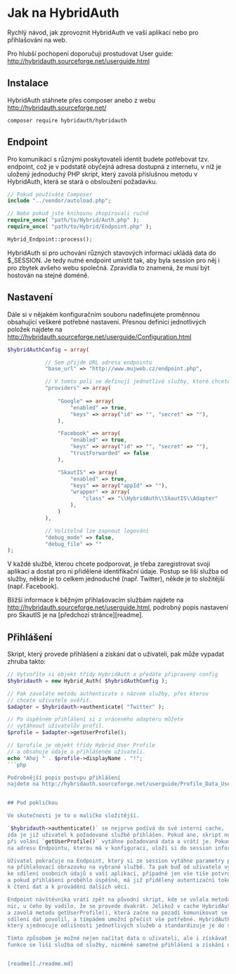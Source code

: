# Jak na HybridAuth

Rychlý návod, jak zprovoznit HybridAuth ve vaší aplikaci nebo pro přihlašování na web.

Pro hlubší pochopení doporučuji prostudovat User guide: http://hybridauth.sourceforge.net/userguide.html

## Instalace

HybridAuth stáhnete přes composer anebo z webu http://hybridauth.sourceforge.net/

```
composer require hybridauth/hybridauth
```

## Endpoint

Pro komunikaci s různými poskytovateli identit budete potřebovat tzv. endpoint, což je v podstatě
obyčejná adresa dostupná z internetu, v níž je uložený jednoduchý PHP skript, který zavolá
příslušnou metodu v HybridAuth, která se stará o obsloužení požadavku.

```php
// Pokud používáte Composer
include "../vendor/autoload.php";

// Nebo pokud jste knihovnu zkopírovali ručně
require_once( "path/to/Hybrid/Auth.php" );
require_once( "path/to/Hybrid/Endpoint.php" );

Hybrid_Endpoint::process();
```

HybridAuth si pro uchování různých stavových informací ukládá data do $_SESSION. Je tedy nutné
endpoint umístit tak, aby byla session pro něj i pro zbytek avšeho webu společná. Zpravidla to znamená,
že musí být hostován na stejné doméně.


## Nastavení

Dále si v nějakém konfiguračním souboru nadefinujete proměnnou obsahující veškeré potřebné nastavení.
Přesnou definici jednotlivých položek najdete na http://hybridauth.sourceforge.net/userguide/Configuration.html

```php
$hybridAuthConfig = array(

			// Sem přijde URL adresa endpointu
			"base_url" => "http://www.mujweb.cz/endpoint.php",

			// V tomto poli se definují jednotlivé služby, které chcete podporovat.
			"providers" => array(
			
				"Google" => array(
					"enabled" => true,
					"keys" => array("id" => "", "secret" => ""),
				),

				"Facebook" => array(
					"enabled" => true,
					"keys" => array("id" => "", "secret" => ""),
					"trustForwarded" => false
				),

				"SkautIS" => array(
					"enabled" => true,
					"keys" => array("appId" => ""),
					"wrapper" => array(
						"class" => "\\HybridAuth\\SkautIS\\Adapter"
					),					
				)
			),

			// Volitelně lze zapnout logování
			"debug_mode" => false,
			"debug_file" => ""
);
```

V každé službě, kterou chcete podporovat, je třeba zaregistrovat svoji aplikaci a dostat pro ni 
přidělené identifikační údaje. Postup se liší služba od služby, někde je to celkem jednoduché
(např. Twitter), někde je to složitější (např. Facebook).

Bližší informace k běžným přihlašovacím službám najdete na http://hybridauth.sourceforge.net/userguide.html, 
podrobný popis nastavení pro SkautIS je na [předchozí stránce][readme].



## Přihlášení

Skript, který provede přihlášení a získání dat o uživateli, pak může vypadat zhruba takto:

```php
// Vytvoříte si objekt třídy HybridAuth a předáte připravený config
$hybridauth = new Hybrid_Auth( $hybridAuthConfig );

// Pak zavoláte metodu authenticate s názvem služby, přes kterou
// chcete uživatele ověřit.
$adapter = $hybridauth->authenticate( "Twitter" );

// Po úspěšném přihlášení si z vráceného adaptéru můžete
// vytáhnout uživatelův profil.
$profile = $adapter->getUserProfile();

// $profile je objekt třídy Hybrid_User_Profile
// a obsahuje údaje o přihlášeném uživateli.
echo "Ahoj " . $profile->displayName . "!";
```php

Podrobnější popis postupu přihlášení 
najdete na http://hybridauth.sourceforge.net/userguide/Profile_Data_User_Profile.html


## Pod pokličkou

Ve skutečnosti je to o maličko složitější. 

`$hybridauth->authenticate()` se nejprve podívá do své interní cache, 
zda je již uživatel k požadované službě přihlášen. Pokud ano, skript normálně pokračuje dál a adaptér HybridAuthu
při volání `getUserProfile()` vytáhne požadovaná data a vrátí je. Pokud ale ještě přihlášen není, tak prohlížeč přesměruje 
na adresu Endpointu, kterou má v konfiguraci, uloží si do session informace o požadavku a tento skript ukončí. 

Uživatel pokračuje na Endpoint, který si ze session vytáhne parametry původního požadavku a přesměruje uživatele
na přihlašovací obrazovku na vybrané službě. Ta pak buď od uživatele vyžádá jméno a heslo, anebo nějaké povolení
ke sdílení osobních údajů s vaší aplikací, případně jen vše tiše potvrdí. Nakonec se uživatel vrací zpět na Endpoint
a pokud přihlášení proběhlo úspěšně, má již přidělený autentizační token, náhodně vygenerovaný řetězec opravňující vaši aplikaci
k čtení dat a k provádění dalších věcí.

Endpoint návštěvníka vrátí zpět na původní skript, kde se volala metoda authenticate(). Z toho důvodu je nutné, aby skript nedělal
nic, u čeho by vadilo, že se provede dvakrát. Jelikož v cache HybridAuth je již uložen token, tak skript pokračuje dál
a zavolá metodu getUserProfile(), která začne na pozadí komunikovat se službou. Ta díky tokenu ví, že uživatel
sdílení dat povolil, a tímpádem umožní přečíst vše potřebné. HybridAuth to pak jen zabalí do objektu Hybrid_User_Profile, 
který sjednocuje odlišnosti jednotlivých služeb a standardizuje je do snadno použitelné podoby.

Tímto způsobem je možné nejen načítat data o uživateli, ale i získávat seznam přátel, aktualizovat jeho status apod. Podporované
funkce se liší služba od služby, nicméně samotné přihlášení a získání uživatelova profilu podporují všechny (včetně SkautISu).


[readme][./readme.md]



